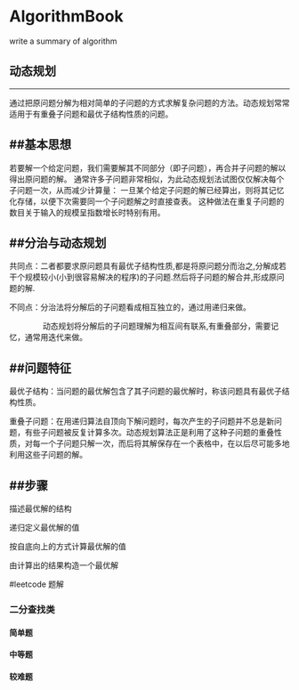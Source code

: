 # AlgorithmBook
write a summary of algorithm 



## 动态规划
---

通过把原问题分解为相对简单的子问题的方式求解复杂问题的方法。动态规划常常适用于有重叠子问题和最优子结构性质的问题。

##基本思想
---
若要解一个给定问题，我们需要解其不同部分（即子问题），再合并子问题的解以得出原问题的解。 通常许多子问题非常相似，为此动态规划法试图仅仅解决每个子问题一次，从而减少计算量： 一旦某个给定子问题的解已经算出，则将其记忆化存储，以便下次需要同一个子问题解之时直接查表。 这种做法在重复子问题的数目关于输入的规模呈指数增长时特别有用。

##分治与动态规划
---
共同点：二者都要求原问题具有最优子结构性质,都是将原问题分而治之,分解成若干个规模较小(小到很容易解决的程序)的子问题.然后将子问题的解合并,形成原问题的解.

不同点：分治法将分解后的子问题看成相互独立的，通过用递归来做。

　　　　 动态规划将分解后的子问题理解为相互间有联系,有重叠部分，需要记忆，通常用迭代来做。

##问题特征
---
最优子结构：当问题的最优解包含了其子问题的最优解时，称该问题具有最优子结构性质。

重叠子问题：在用递归算法自顶向下解问题时，每次产生的子问题并不总是新问题，有些子问题被反复计算多次。动态规划算法正是利用了这种子问题的重叠性质，对每一个子问题只解一次，而后将其解保存在一个表格中，在以后尽可能多地利用这些子问题的解。

##步骤
---
描述最优解的结构

递归定义最优解的值

按自底向上的方式计算最优解的值

由计算出的结果构造一个最优解

#leetcode 题解
### 二分查找类

#### 简单题
#### 中等题
#### 较难题
